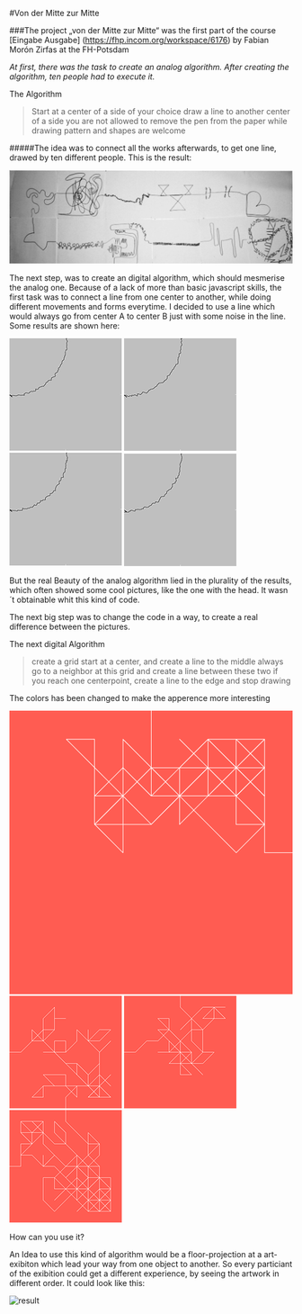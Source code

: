 #Von der Mitte zur Mitte

###The project „von der Mitte zur Mitte“ was the first part of the course [Eingabe Ausgabe] (https://fhp.incom.org/workspace/6176) by Fabian Morón Zirfas at the FH-Potsdam

_At first, there was the task to create an analog algorithm. After creating the algorithm, ten people had to execute it._

The Algorithm

>Start at a center of a side of your choice
draw a line to another center of a side
you are not allowed to remove the pen from the paper while drawing
pattern and shapes are welcome

#####The idea was to connect all the works afterwards, to get one line, drawed by ten different people. This is the result:

![result](https://github.com/Q-rec/Mitte-zur-Mitte/blob/master/images/01.png)

The next step, was to create an digital algorithm, which should mesmerise the analog one. Because of a lack of more than basic javascript skills, the first task was to connect a line from one center to another, while doing different movements and forms everytime.
I decided to use a line which would always go from center A to center B just with some noise in the line. Some results are shown here:

![result1](https://github.com/Q-rec/Mitte-zur-Mitte/blob/master/images/02.png) ![result2](https://github.com/Q-rec/Mitte-zur-Mitte/blob/master/images/03.png) ![result3](https://github.com/Q-rec/Mitte-zur-Mitte/blob/master/images/04.png) ![result4](https://github.com/Q-rec/Mitte-zur-Mitte/blob/master/images/05.png)

But the real Beauty of the analog algorithm lied in the plurality of the results, which often showed some cool pictures, like the one with the head. It wasn´t obtainable whit this kind of code.

The next big step was to change the code in a way, to create a real difference between the pictures.

The next digital Algorithm

>create a grid
start at a center, and create a line to the middle
always go to a neighbor at this grid and create a line between these two
if you reach one centerpoint, create a line to the edge and stop drawing

The colors has been changed to make the apperence more interesting

![result5](https://github.com/Q-rec/Mitte-zur-Mitte/blob/master/images/06.png) ![result6](https://github.com/Q-rec/Mitte-zur-Mitte/blob/master/images/07.png) ![result7](https://github.com/Q-rec/Mitte-zur-Mitte/blob/master/images/08.png) ![result8](https://github.com/Q-rec/Mitte-zur-Mitte/blob/master/images/09.png)

How can you use it?

An Idea to use this kind of algorithm would be a floor-projection at a art-exibiton which lead your way from one object to another. So every particiant of the exibition could get a different experience, by seeing the artwork in different order.
It could look like this:

![result](https://github.com/Q-rec/Mitte-zur-Mitte/blob/master/images/010.png)
